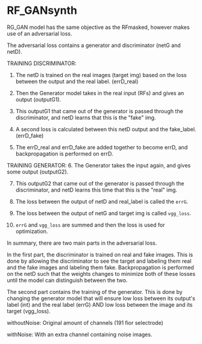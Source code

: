 # RF_GANsynth

RG_GAN model has the same objective as the RFmasked, however makes use of an adversarial loss.

The adversarial loss contains a generator and discriminator (netG and netD). 

TRAINING DISCRIMINATOR:
1. The netD is trained on the real images (target img) based on the loss between the output and the real label. (errD_real)

2. Then the Generator model takes in the real input (RFs) and gives an output (outputG1).

3. This outputG1 that came out of the generator is passed through the discriminator, and netD learns that this is the "fake" img. 

4. A second loss is calculated between this netD output and the fake_label. (errD_fake)  

5. The errD_real and errD_fake are added together to become errD, and backpropagation is performed on errD.

TRAINING GENERATOR:
6. The Generator takes the input again, and gives some output (outputG2).

7. This outputG2 that came out of the generator is passed through the discriminator, and netD learns this time that this is the "real" img. 

8. The loss between the output of netD and real_label is called the `errG`.

9. The loss between the output of netG and target img is called `vgg_loss`.

10. `errG` and `vgg_loss` are summed and then the loss is used for optimization. 


In summary, there are two main parts in the adversarial loss. 

In the first part, the discriminator is trained on real and fake images. This is done by allowing the discriminator to see the target and labeling them real and the fake images and labeling them fake. Backpropagation is performed on the netD such that the weights changes to minimize both of these losses until the model can distinguish between the two.

The second part contains the training of the generator. This is done by changing the generator model that will ensure low loss between its output's label (int) and the real label (errG) AND low loss between the image and its target (vgg_loss).  



withoutNoise: Original amount of channels (191 fior selectrode)

withNoise: With an extra channel containing noise images.
